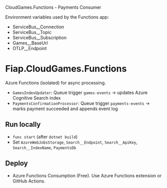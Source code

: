 CloudGames.Functions - Payments Consumer

Environment variables used by the Functions app:
- ServiceBus__Connection
- ServiceBus__Topic
- ServiceBus__Subscription
- Games__BaseUrl
- OTLP__Endpoint

# Fiap.CloudGames.Functions

Azure Functions (isolated) for async processing.

- `GamesIndexUpdater`: Queue trigger `games-events` → updates Azure Cognitive Search index
- `PaymentsConfirmationProcessor`: Queue trigger `payments-events` → marks payment succeeded and appends event log

## Run locally

- `func start` (after `dotnet build`)
- Set `AzureWebJobsStorage`, `Search__Endpoint`, `Search__ApiKey`, `Search__IndexName`, `PaymentsDb`

## Deploy

- Azure Functions Consumption (Free). Use Azure Functions extension or GitHub Actions.
